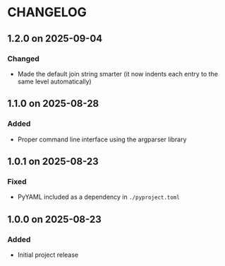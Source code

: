 # CHANGELOG

## 1.2.0 on 2025-09-04

### Changed

- Made the default join string smarter (it now indents each entry to the same
  level automatically)

## 1.1.0 on 2025-08-28

### Added

- Proper command line interface using the argparser library

## 1.0.1 on 2025-08-23

### Fixed

- PyYAML included as a dependency in `./pyproject.toml`

## 1.0.0 on 2025-08-23

### Added

- Initial project release
